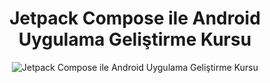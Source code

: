 <div align="center">

  <h1>Jetpack Compose ile Android Uygulama Geliştirme Kursu</h1>

  ![Jetpack Compose ile Android Uygulama Geliştirme Kursu](https://github.com/icanerdogan/Kasim-Adalan-Jetpack-Compose-Gelistirme-Kursu/assets/52867508/6ec6950e-e778-4089-9721-3ecccb1046a5)

</div>
